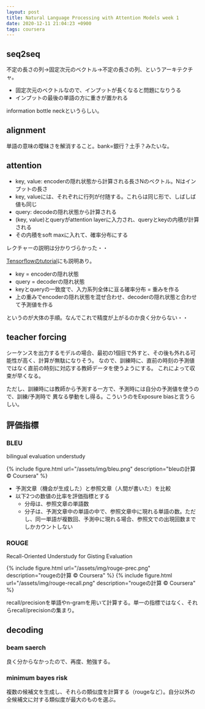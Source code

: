 ```yaml
---
layout: post
title: Natural Language Processing with Attention Models week 1
date: 2020-12-11 21:04:23 +0900
tags: coursera
---
```


## seq2seq

不定の長さの列→固定次元のベクトル→不定の長さの列、というアーキテクチャ。

- 固定次元のベクトルなので、インプットが長くなると問題になりうる
- インプットの最後の単語の方に重きが置かれる

information bottle neckというらしい。


## alignment
単語の意味の曖昧さを解消すること。bank=銀行？土手？みたいな。

## attention

- key, value: encoderの隠れ状態から計算される長さNのベクトル。Nはインプットの長さ
- key, valueには、それぞれに行列が付随する。これらは同じ形で、しばしば値も同じ
- query: decodeの隠れ状態から計算される
- (key, value)とqueryがattention layerに入力され、queryとkeyの内積が計算される
- その内積をsoft maxに入れて、確率分布にする

レクチャーの説明は分かりづらかった・・

[Tensorflowのtutorial](https://github.com/tensorflow/nmt#background-on-the-attention-mechanism)にも説明あり。

- key = encoderの隠れ状態
- query = decoderの隠れ状態
- keyとqueryの一致度で、入力系列全体に亘る確率分布 = 重みを作る
- 上の重みでencoderの隠れ状態を混ぜ合わせ、decoderの隠れ状態と合わせて予測値を作る

というのが大体の手順。なんでこれで精度が上がるのか良く分からない・・

## teacher forcing

シーケンスを出力するモデルの場合、最初の1個目で外すと、その後も外れる可能性が高く、計算が無駄になりそう。
なので、訓練時に、直前の時刻の予測値ではなく直前の時刻に対応する教師データを使うようにする。
これによって収束が早くなる。

ただし、訓練時には教師から予測する一方で、予測時には自分の予測値を使うので、訓練/予測時で
異なる挙動をし得る。こういうのをExposure biasと言うらしい。

## 評価指標

### BLEU

bilingual evaluation understudy

{% include figure.html url="/assets/img/bleu.png" description="bleuの計算 © Coursera" %}

- 予測文章（機会が生成した）と参照文章（人間が書いた）を比較
- 以下2つの数値の比率を評価指標とする
  - 分母は、参照文章の単語数
  - 分子は、予測文章中の単語の中で、参照文章中に現れる単語の数。ただし、同一単語が複数回、予測中に現れる場合、参照文での出現回数までしかカウントしない

### ROUGE

Recall-Oriented Understudy for Gisting Evaluation

{% include figure.html url="/assets/img/rouge-prec.png" description="rougeの計算 © Coursera" %}
{% include figure.html url="/assets/img/rouge-recall.png" description="rougeの計算 © Coursera" %}

recall/precisionを単語やn-gramを用いて計算する。単一の指標ではなく、それらrecall/precisionの集まり。


## decoding

### beam saerch
良く分からなかったので、再度、勉強する。

### minimum bayes risk
複数の候補文を生成し、それらの類似度を計算する（rougeなど）。自分以外の全候補文に対する類似度が最大のものを選ぶ。
